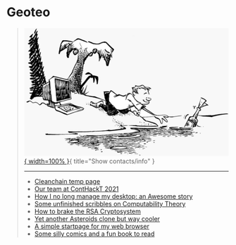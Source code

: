# Geoteo

> [![](pics/island.png){ width=100% }](contacts.md){ title="Show contacts/info" }
>
> ---
>
> - [Cleanchain temp page](https://www.geoteo.net/cleanchain)
> - [Our team at ContHackT 2021](conthackt.md)
> - [How I no long manage my desktop: an Awesome story](config.md)
> - [Some unfinished scribbles on Computability Theory](notes.md)
> - [How to brake the RSA Cryptosystem](attack.md)
> - [Yet another Asteroids clone but way cooler](astro.md)
> - [A simple startpage for my web browser](start.html)
> - [Some silly comics and a fun book to read](comics.md)
